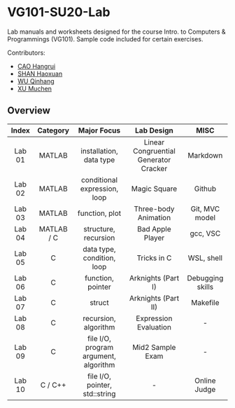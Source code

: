 # VG101-SU20-Lab
Lab manuals and worksheets designed for the course Intro. to Computers &amp; Programmings (VG101). Sample code included for certain exercises.

Contributors:
- [CAO Hangrui](https://github.com/DiegoCao)
- [SHAN Haoxuan](https://github.com/shanhx2000)
- [WU Qinhang](https://github.com/MatrixPecker)
- [XU Muchen](https://github.com/Scarlet-Climax)

## Overview

| Index | Category | Major Focus | Lab Design | MISC |
| :--------: | :--------: | :--------: | :--------: | :--------: |
| Lab 01 | MATLAB | installation, data type | Linear Congruential Generator Cracker | Markdown |
| Lab 02 | MATLAB | conditional expression, loop | Magic Square | Github |
| Lab 03 | MATLAB | function, plot | Three-body Animation | Git, MVC model |
| Lab 04 | MATLAB / C | structure, recursion | Bad Apple Player | gcc, VSC |
| Lab 05 | C | data type, condition, loop | Tricks in C | WSL, shell |
| Lab 06 | C | function, pointer | Arknights (Part I) | Debugging skills |
| Lab 07 | C | struct | Arknights (Part II) | Makefile |
| Lab 08 | C | recursion, algorithm | Expression Evaluation | - |
| Lab 09 | C | file I/O, program argument, algorithm | Mid2 Sample Exam | - | - |
| Lab 10 | C / C++ | file I/O, pointer, std::string | - | Online Judge |
